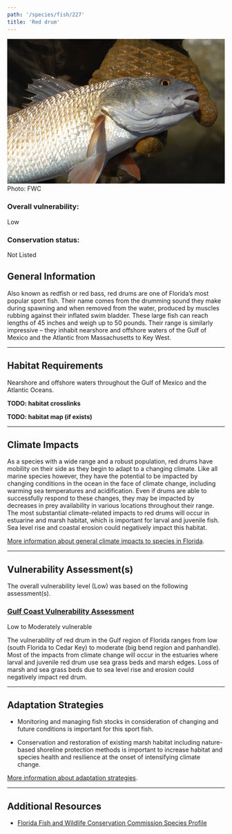 ```yaml
---
path: '/species/fish/227'
title: 'Red drum'
---
```


<content-header icon="marine_fish" title="Red drum" subtitle="Sciaenops ocellatus"></content-header>

<div id="TopSection">

<div class="header-photo"><img src="227.jpg" alt="Photo for Red drum"/>
<figcaption>Photo: FWC</figcaption></div>

<div>

### Overall vulnerability:

<div class="vulnerability vulnerability-low">Low</div>

### Conservation status:

Not Listed

</div>
</div>

## General Information

Also known as redfish or red bass, red drums are one of Florida’s most popular sport fish.  Their name comes from the drumming sound they make during spawning and when removed from the water, produced by muscles rubbing against their inflated swim bladder.  These large fish can reach lengths of 45 inches and weigh up to 50 pounds.  Their range is similarly impressive – they inhabit nearshore and offshore waters of the Gulf of Mexico and the Atlantic from Massachusetts to Key West.

<hr />

## Habitat Requirements



Nearshore and offshore waters throughout the Gulf of Mexico and the Atlantic Oceans.

**TODO: habitat crosslinks**

**TODO: habitat map (if exists)**

<hr />

## Climate Impacts

As a species with a wide range and a robust population, red drums have mobility on their side as they begin to adapt to a changing climate.  Like all marine species however, they have the potential to be impacted by changing conditions in the ocean in the face of climate change, including warming sea temperatures and acidification.  Even if drums are able to successfully respond to these changes, they may be impacted by decreases in prey availability in various locations throughout their range.  The most substantial climate-related impacts to red drums will occur in estuarine and marsh habitat, which is important for larval and juvenile fish.  Sea level rise and coastal erosion could negatively impact this habitat.

[More information about general climate impacts to species in Florida](/impacts/species).



<hr />

## Vulnerability Assessment(s)

The overall vulnerability level (Low) was based on the following assessment(s).
#### 
<div class="vulnerability-header">
<h3><a href="/impacts/vulnerability/gcva">Gulf Coast Vulnerability Assessment</a></h3>
<div class="vulnerability vulnerability-moderate">Low to Moderately vulnerable</div>
</div> 

The vulnerability of red drum in the Gulf region of Florida ranges from low (south Florida to Cedar Key) to moderate (big bend region and panhandle).  Most of the impacts from climate change will occur in the estuaries where larval and juvenile red drum use sea grass beds and marsh edges.  Loss of marsh and sea grass beds due to sea level rise and erosion could negatively impact red drum.


<hr />

## Adaptation Strategies

- Monitoring and managing fish stocks in consideration of changing and future conditions is important for this sport fish.

- Conservation and restoration of existing marsh habitat including nature-based shoreline protection methods is important to increase habitat and species health and resilience at the onset of intensifying climate change.

[More information about adaptation strategies](/strategies).

<hr />


## Additional Resources

- [Florida Fish and Wildlife Conservation Commission Species Profile](https://myfwc.com/wildlifehabitats/profiles/saltwater/drums/red-drum/)
